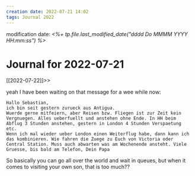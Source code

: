 ```yaml
---
creation date: 2022-07-21 14:02
tags: Journal 2022
---
```


modification date: *<%+ tp.file.last_modified_date("dddd Do MMMM YYYY HH:mm:ss") %>*

# Journal for 2022-07-21

[[2022-07-22]]>>

yeah I have been waiting on that message for a wee while now:
```
Hallo Sebastian,
ich bin seit gestern zurueck aus Antigua.
Wuerde gerne mitfeiern, aber Reisen bzw. Fliegen ist zur Zeit kein Vergnuegen. Alles ueberfuellt und anstehen ohne Ende. In HH beim Abflug 3 Stunden anstehen, gestern in London 4 Stunden Verspaetung etc.
Wenn ich mal wieder ueber London einen Weiterflug habe, dann kann ich das kombinieren. Wie fahren die Zuege zu Euch von Victoria oder Central Station. Muss auch abwarten was am Wochenende ansteht. Viele Gruesse, bis bald am Telefon, Dein Papa
```

So basically you can go all over the world and wait in queues, but when it comes to visiting your own son, that is too much??